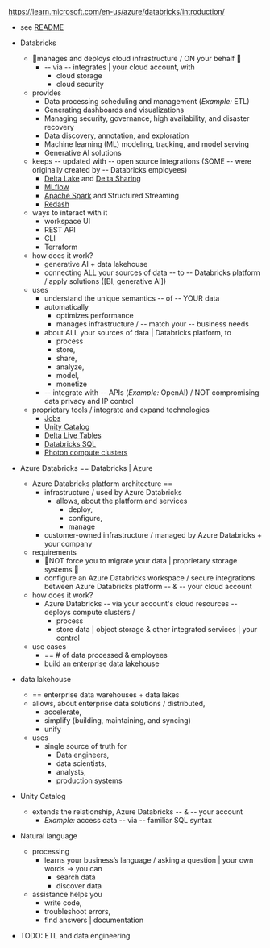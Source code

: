 https://learn.microsoft.com/en-us/azure/databricks/introduction/

* see [README](/README.md)
* Databricks 
  * 👀manages and deploys cloud infrastructure / ON your behalf 👀
    * -- via -- integrates | your cloud account, with
      * cloud storage
      * cloud security 
  * provides
    * Data processing scheduling and management (_Example:_ ETL)
    * Generating dashboards and visualizations
    * Managing security, governance, high availability, and disaster recovery
    * Data discovery, annotation, and exploration
    * Machine learning (ML) modeling, tracking, and model serving
    * Generative AI solutions
  * keeps -- updated with -- open source integrations (SOME -- were originally created by -- Databricks employees)
    * [Delta Lake](https://delta.io/) and [Delta Sharing](https://delta.io/sharing/)
    * [MLflow](https://mlflow.org/)
    * [Apache Spark](https://spark.apache.org/) and Structured Streaming
    * [Redash](https://redash.io/)
  * ways to interact with it
    * workspace UI
    * REST API
    * CLI
    * Terraform
  * how does it work?
    * generative AI + data lakehouse
    * connecting ALL your sources of data -- to -- Databricks platform / apply solutions ([BI, generative AI])
  * uses 
    * understand the unique semantics -- of -- YOUR data
    * automatically 
      * optimizes performance
      * manages infrastructure / -- match your -- business needs
    * about ALL your sources of data | Databricks platform, to
      * process
      * store,
      * share,
      * analyze,
      * model,
      * monetize
    * -- integrate with -- APIs (_Example:_ OpenAI) / NOT compromising data privacy and IP control
  * proprietary tools / integrate and expand technologies
    * [Jobs](jobs.md)
    * [Unity Catalog](data-governance.unity-catalog.md)
    * [Delta Live Tables](delta-live-tables.md)
    * [Databricks SQL](sql.md)
    * [Photon compute clusters](compute.photon.md)

* Azure Databricks == Databricks | Azure
  * Azure Databricks platform architecture == 
    * infrastructure / used by Azure Databricks
      * allows, about the platform and services
        * deploy,
        * configure,
        * manage 
    * customer-owned infrastructure / managed by Azure Databricks + your company
  * requirements
    * 👀NOT force you to migrate your data | proprietary storage systems 👀
    * configure an Azure Databricks workspace / secure integrations between Azure Databricks platform -- & -- your cloud account
  * how does it work?
    * Azure Databricks -- via your account's cloud resources -- deploys compute clusters /
      * process
      * store data | object storage & other integrated services | your control
  * use cases
    * == # of data processed & employees
    * build an enterprise data lakehouse

* data lakehouse
  * == enterprise data warehouses + data lakes
  * allows, about enterprise data solutions / distributed,
    * accelerate, 
    * simplify (building, maintaining, and syncing) 
    * unify
  * uses
    * single source of truth for
      * Data engineers,
      * data scientists,
      * analysts,
      * production systems

* Unity Catalog
  * extends the relationship, Azure Databricks -- & -- your account
    * _Example:_ access data -- via -- familiar SQL syntax

* Natural language
  * processing
    * learns your business’s language / asking a question | your own words -> you can
      * search data
      * discover data
  * assistance helps you
    * write code,
    * troubleshoot errors,
    * find answers | documentation

* TODO: ETL and data engineering